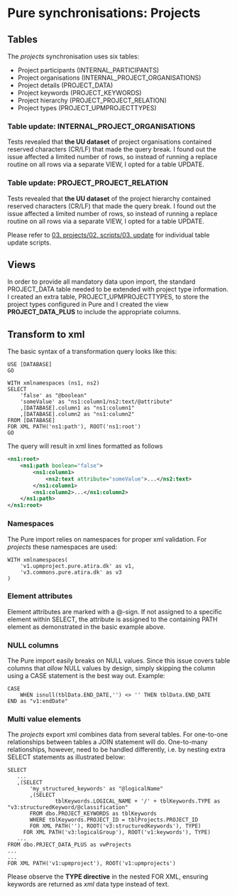 # **Pure synchronisations: Projects**

## Tables

The *projects* synchronisation uses six tables:

- Project participants (INTERNAL_PARTICIPANTS)
- Project organisations (INTERNAL_PROJECT_ORGANISATIONS)
- Project details (PROJECT_DATA)
- Project keywords (PROJECT_KEYWORDS)
- Project hierarchy (PROJECT_PROJECT_RELATION)
- Project types (PROJECT_UPMPROJECTTYPES)

### Table update: INTERNAL_PROJECT_ORGANISATIONS

Tests revealed that **the UU dataset** of project organisations contained reserved characters (CR/LF) that made the query break. I found out the issue affected a limited number of rows, so instead of running a replace routine on all rows via a separate VIEW, I opted for a table UPDATE.

### Table update: PROJECT_PROJECT_RELATION
Tests revealed that **the UU dataset** of the project hierarchy contained reserved characters (CR/LF) that made the query break. I found out the issue affected a limited number of rows, so instead of running a replace routine on all rows via a separate VIEW, I opted for a table UPDATE.

Please refer to [03. projects/02. scripts/03. update]() for individual table update scripts.

## Views

In order to provide all mandatory data upon import, the standard PROJECT_DATA table needed to be extended with project type information. I created an extra table, PROJECT_UPMPROJECTTYPES, to store the project types configured in Pure and I created the view **PROJECT_DATA_PLUS** to include the appropriate columns.


## Transform to xml

The basic syntax of a transformation query looks like this:

```tsql
USE [DATABASE]
GO

WITH xmlnamespaces (ns1, ns2)
SELECT
    'false' as "@boolean"
    'someValue' as "ns1:column1/ns2:text/@attribute"
    ,[DATABASE].column1 as "ns1:column1"
    ,[DATABASE].column2 as "ns1:column2"
FROM [DATABASE]
FOR XML PATH('ns1:path'), ROOT('ns1:root')
GO
```

The query will result in xml lines formatted as follows
```xml
<ns1:root>
    <ns1:path boolean="false">
        <ns1:column1>
            <ns2:text attribute="someValue">...</ns2:text>
        </ns1:column1>
        <ns1:column2>...</ns1:column2>
    </ns1:path>
</ns1:root>
```

### Namespaces

The Pure import relies on namespaces for proper xml validation. For
 *projects* these namespaces are used:

 ```tsql
 WITH xmlnamespaces(
     'v1.upmproject.pure.atira.dk' as v1,
     'v3.commons.pure.atira.dk' as v3
 )
```
### Element attributes

Element attributes are marked with a @-sign. If not assigned to a specific element within SELECT, the attribute is assigned to the containing PATH element as demonstrated in the basic example above.

### NULL columns

The Pure import easily breaks on NULL values. Since this issue covers table columns that *allow* NULL values by design, simply skipping the column using a CASE statement is the best way out. Example:

```tsql
CASE
    WHEN isnull(tblData.END_DATE,'') <> '' THEN tblData.END_DATE
END as "v1:endDate"
```  

### Multi value elements

The *projects* export xml combines data from several tables. For one-to-one relationships between tables a JOIN statement will do. One-to-many relationships, however, need to be handled differently, i.e. by nesting extra SELECT statements as illustrated below:

 ```tsql
SELECT
    ...
    ,(SELECT
        'my_structured_keywords' as "@logicalName"
        ,(SELECT
                tblKeywords.LOGICAL_NAME + '/' + tblKeywords.TYPE as "v3:structuredKeyword/@classification"
        FROM dbo.PROJECT_KEYWORDS as tblKeywords
        WHERE tblKeywords.PROJECT_ID = tblProjects.PROJECT_ID
        FOR XML PATH(''), ROOT('v3:structuredKeywords'), TYPE)
      FOR XML PATH('v3:logicalGroup'), ROOT('v1:keywords'), TYPE)
    ...
FROM dbo.PRJECT_DATA_PLUS as vwProjects
...
...
FOR XML PATH('v1:upmproject'), ROOT('v1:upmprojects')

```

Please observe the **TYPE directive** in the nested FOR XML, ensuring keywords are returned as *xml* data type instead of text.
